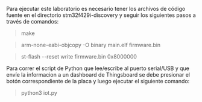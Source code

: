 Para ejecutar este laboratorio es necesario tener los archivos de código fuente en el directorio stm32f429i-discovery y seguir los siguientes pasos a través de comandos:

> make

> arm-none-eabi-objcopy -O binary main.elf firmware.bin

> st-flash --reset write firmware.bin 0x8000000


Para correr el script de Python que lee/escribe al puerto serial/USB y que envíe la informacion a un dashboard de Thingsboard se debe presionar el botón correspondiente de la placa y luego ejecutar el siguiente comando:

> python3 iot.py
